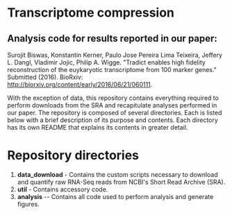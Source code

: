 # Transcriptome compression
## Analysis code for results reported in our paper:
Surojit Biswas, Konstantin Kerner, Paulo Jose Pereira Lima Teixeira, Jeffery L. Dangl, Vladimir Jojic, Philip A. Wigge. "Tradict enables high fidelity reconstruction of the euykaryotic transcriptome from 100 marker genes." Submitted (2016). BioRxiv: http://biorxiv.org/content/early/2016/06/21/060111.

With the exception of data, this repository contains everything required to perform downloads from the SRA and recapitulate analyses performed in our paper. The repository is composed of several directories. Each is listed below with a brief description of its purpose and contents. Each directory has its own README that explains its contents in greater detail.

# Repository directories
1. **data_download** - Contains the custom scripts necessary to download and quantify raw RNA-Seq reads from NCBI's Short Read Archive (SRA).
2. **util** - Contains accessory code.
3. **analysis** -- Contains all code used to perform analysis and generate figures.
